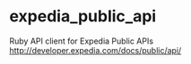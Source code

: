 # expedia_public_api
Ruby API client for Expedia Public APIs http://developer.expedia.com/docs/public/api/
